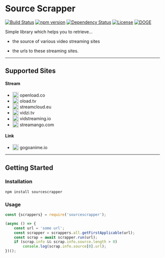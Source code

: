 # Source Scrapper

[![Build Status](https://travis-ci.org/OpenByteDev/SourceScrapper.svg?branch=master)](https://travis-ci.org/OpenByteDev/SourceScrapper) [![npm version](https://badge.fury.io/js/sourcescrapper.svg)](https://www.npmjs.com/package/sourcescrapper) 
[![Dependency Status](https://david-dm.org/OpenByteDev/SourceScrapper.svg)](https://david-dm.org/OpenByteDev/SourceScrapper)  [![License](https://img.shields.io/github/license/mashape/apistatus.svg)](https://opensource.org/licenses/MIT) [![DOGE](https://img.shields.io/badge/doge-wow-yellow.svg)]()

Simple library which helps you to retrieve...

 - the source of various video streaming sites

 - the urls to these streaming sites. 


<hr>

## Supported Sites

#### Stream
 - <sub><img src="http://www.google.com/s2/favicons?domain=openload.co" height="20" style="margin-bottom: -5px"></sub> openload.co
 - <sub><img src="http://www.google.com/s2/favicons?domain=oload.tv" height="20" style="margin-bottom: -5px"></sub> oload.tv
 - <sub><img src="http://www.google.com/s2/favicons?domain=streamcloud.eu" height="20" style="margin-bottom: -5px"></sub> streamcloud.eu
 - <sub><img src="http://www.google.com/s2/favicons?domain=vidzi.tv" height="20" style="margin-bottom: -5px"></sub> vidzi.tv
 - <sub><img src="http://www.google.com/s2/favicons?domain=vidstreaming.io" height="20" style="margin-bottom: -5px"></sub> vidstreaming.io
 - <sub><img src="http://www.google.com/s2/favicons?domain=streamango.com" height="20" style="margin-bottom: -5px"></sub> streamango.com

#### Link
- <sub><img src="http://www.google.com/s2/favicons?domain=gogoanime.io" height="20" style="margin-bottom: -5px"></sub> gogoanime.io

<hr>

## Getting Started
### Installation
```bash
npm install sourcescrapper
```

### Usage
```js
const {scrappers} = require('sourcescrapper');

(async () => {
    const url = 'some url';
    const scrapper = scrappers.all.getFirstApplicable(url);
    const scrap = await scrapper.run(url);
    if (scrap.info && scrap.info.source.length > 0)
        console.log(scrap.info.source[0].url);
})();
```